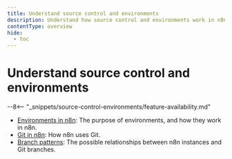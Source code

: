 ```yaml
---
title: Understand source control and environments
description: Understand how source control and environments work in n8n.
contentType: overview
hide:
  - toc
---
```


# Understand source control and environments

--8<-- "_snippets/source-control-environments/feature-availability.md"

* [Environments in n8n](/source-control-environments/understand/environments/): The purpose of environments, and how they work in n8n.
* [Git in n8n](/source-control-environments/understand/git/): How n8n uses Git. 
* [Branch patterns](/source-control-environments/understand/patterns/): The possible relationships between n8n instances and Git branches.
